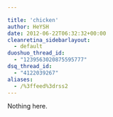 ```yaml
---

title: 'chicken'
author: HeYSH
date: 2012-06-22T06:32:32+00:00
cleanretina_sidebarlayout:
  - default
duoshuo_thread_id:
  - "1239563020875595777"
dsq_thread_id:
  - "4122039267"
aliases:
  - /%3ffeed%3drss2
---
```

Nothing here.